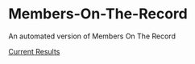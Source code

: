 # Members-On-The-Record
An automated version of Members On The Record

[Current Results](https://justiceproject.github.io/Members-On-The-Record/current-results.html)
